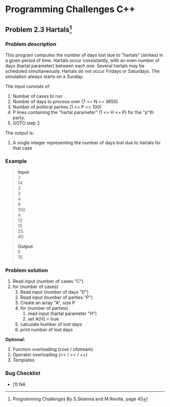 # Programming Challenges C++
## Problem 2.3 Hartals[^1]
### Problem description
This program computes the number of days lost due to "hartals" (strikes) in a given period of time. Hartals occur consistantly, with an even number of days (hartal parameter) between each one. Several hartals may be scheduled simultaneously. Hartals do not occur Fridays or Saturdays. The simulation always starts on a Sunday.


The input consists of:
1. Number of cases to run                                                   
2. Number of days to process over (7 <= N <= 3650)                                        
3. Number of political parties (1 <= P <= 100)                                              
4. P lines containing the "hartal parameter" (1 <= H <= P) for the "p"th party.                    
5. GOTO step 2                           


The output is:
1. A single integer representing the number of days lost due to hartals for that case


### Example 
>**Input**                                                                 
>2                                                
>14                                            
>3                                                             
>3                                                          
>4                                                                 
>8                                                             
>100                                                           
>4                                                                    
>12                                                                 
>15                                                            
>25                                                                        
>40                                                                     

>**Output**                                         
>5                                        
>15                                           


### Problem solution
1. Read input (number of cases "C")
2. for (number of cases)
   1. Read input (number of days "D")
   2. Read input (number of parties "P")
   3. Create an array "A", size P
   4. for (number of parties)
      1. read input (hartal parameter "H")
      2. set A[H] = true
   5. calculate humber of lost days
   6. print number of lost days


**Optional:**
1. Function overloading (cout / ofstream)
2. Operator overloading (<< / >> / ++)
3. Templates


### Bug Checklist
- [1] NA

[^1]: Programming Challenges By S.Skienna and M.Revilla, page 45